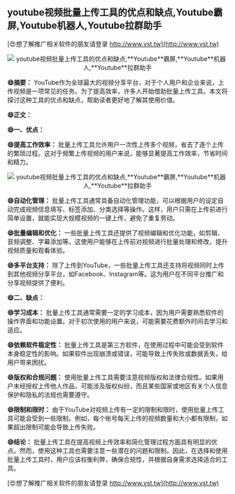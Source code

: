 ## **youtube视频批量上传工具的优点和缺点,**Youtube**霸屏,**Youtube**机器人,**Youtube**拉群助手**

[😍想了解推广相关软件的朋友请登录 http://www.vst.tw](http://www.vst.tw)

 <center><img src="https://vst.tw/MP4/tuiguang/png/4.png" alt="youtube视频批量上传工具的优点和缺点,**Youtube**霸屏,**Youtube**机器人,**Youtube**拉群助手"></center>

**😄摘要：**
YouTube作为全球最大的视频分享平台，对于个人用户和企业来说，上传视频是一项常见的任务。为了提高效率，许多人开始借助批量上传工具。本文将探讨这种工具的优点和缺点，帮助读者更好地了解其使用价值。

**😄正文：**

**😄一、优点：**

**😄提高工作效率：**
批量上传工具允许用户一次性上传多个视频，省去了逐个上传的繁琐过程。这对于频繁上传视频的用户来说，能够显著提高工作效率，节省时间和精力。

 <center><img src="https://vst.tw/MP4/tuiguang/png/6.png" alt="youtube视频批量上传工具的优点和缺点,**Youtube**霸屏,**Youtube**机器人,**Youtube**拉群助手"></center>

**😄自动化管理：**
批量上传工具通常具备自动化管理功能，可以根据用户的设定自动完成视频信息填写、标签添加、分类选择等操作。这样，用户只需在上传前进行简单设置，就能实现大规模视频的一键上传，避免了重复劳动。

**😄批量编辑和优化：**
一些批量上传工具还提供了视频编辑和优化功能，如剪辑、音频调整、字幕添加等。这使用户能够在上传前对视频进行批量处理和修改，提升视频质量和观看体验。

**😄多平台支持：**
除了上传到YouTube，一些批量上传工具还支持将视频同时上传到其他视频分享平台，如Facebook、Instagram等。这为用户在不同平台推广和分享视频提供了便利。

**😄二、缺点：**

**😄学习成本：**
批量上传工具通常需要一定的学习成本，因为用户需要熟悉软件的操作界面和功能设置。对于初次使用的用户来说，可能需要花费额外时间去学习和适应。

**😄依赖软件稳定性：**
批量上传工具是第三方软件，在使用过程中可能会受到软件本身稳定性的影响。如果软件出现崩溃或错误，可能导致上传失败或数据丢失，给用户带来困扰。

**😄版权和合规问题：**
使用批量上传工具需要注意视频版权和法律合规性。如果用户未经授权上传他人作品，可能涉及版权纠纷，而且某些国家或地区有关个人信息保护和隐私的法规也需要遵守。

**😄限制和限时：**
由于YouTube对视频上传有一定的限制和限时，使用批量上传工具可能会受到一些限制。例如，每个账号每天上传的视频数量和大小都有限制，如果超出限制可能会导致上传失败。

**😄结论：**
批量上传工具在提高视频上传效率和简化管理过程方面具有明显的优点。然而，使用这种工具也需要注意一些潜在的问题和限制。因此，在选择和使用批量上传工具时，用户应该权衡利弊，确保合规性，并根据自身需求选择适合的工具。

[😍想了解推广相关软件的朋友请登录 http://www.vst.tw](http://www.vst.tw)




